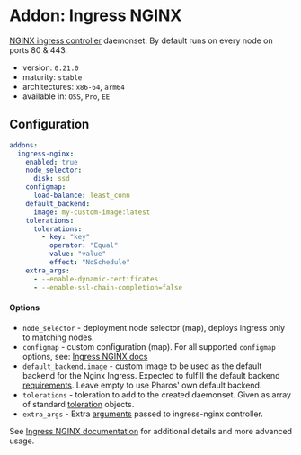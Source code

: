 # Addon: Ingress NGINX

[NGINX ingress controller](https://github.com/kubernetes/ingress-nginx) daemonset. By default runs on every node on ports 80 & 443.

- version: `0.21.0`
- maturity: `stable`
- architectures: `x86-64`, `arm64`
- available in: `OSS`, `Pro`, `EE`

## Configuration

```yaml
addons:
  ingress-nginx:
    enabled: true
    node_selector:
      disk: ssd
    configmap:
      load-balance: least_conn
    default_backend:
      image: my-custom-image:latest
    tolerations:
      tolerations:
        - key: "key"
          operator: "Equal"
          value: "value"
          effect: "NoSchedule"
    extra_args:
      - --enable-dynamic-certificates
      - --enable-ssl-chain-completion=false

```
#### Options

- `node_selector` - deployment node selector (map), deploys ingress only to matching nodes.
- `configmap` - custom configuration (map). For all supported `configmap` options, see: [Ingress NGINX docs](https://kubernetes.github.io/ingress-nginx/user-guide/nginx-configuration/configmap/)
- `default_backend.image` - custom image to be used as the default backend for the Nginx Ingress. Expected to fulfill the default backend [requirements](https://kubernetes.github.io/ingress-nginx/user-guide/default-backend/). Leave empty to use Pharos' own default backend.
- `tolerations` - toleration to add to the created daemonset. Given as array of standard [toleration](https://kubernetes.io/docs/concepts/configuration/taint-and-toleration/) objects.
- `extra_args` - Extra [arguments](https://kubernetes.github.io/ingress-nginx/user-guide/cli-arguments/) passed to ingress-nginx controller.

See [Ingress NGINX documentation](https://kubernetes.github.io/ingress-nginx/) for additional details and more advanced usage.